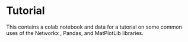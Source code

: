 # Tutorial
This contains a colab notebook and data for a tutorial on some common uses of the Networkx , Pandas, and MatPlotLib libraries.
